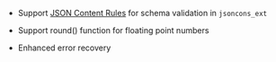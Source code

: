 - Support [JSON Content Rules](https://datatracker.ietf.org/doc/draft-newton-json-content-rules/) for schema validation in `jsoncons_ext`

- Support round() function for floating point numbers 

- Enhanced error recovery

